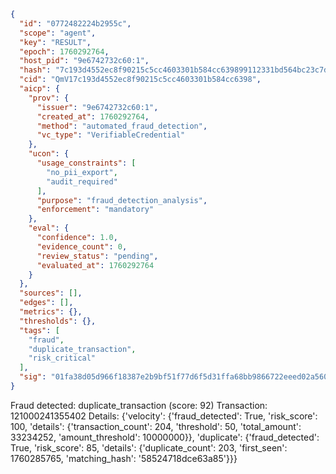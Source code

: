 ```json
{
  "id": "0772482224b2955c",
  "scope": "agent",
  "key": "RESULT",
  "epoch": 1760292764,
  "host_pid": "9e6742732c60:1",
  "hash": "7c193d4552ec8f90215c5cc4603301b584cc639899112331bd564bc23c7d8b5b",
  "cid": "QmV17c193d4552ec8f90215c5cc4603301b584cc6398",
  "aicp": {
    "prov": {
      "issuer": "9e6742732c60:1",
      "created_at": 1760292764,
      "method": "automated_fraud_detection",
      "vc_type": "VerifiableCredential"
    },
    "ucon": {
      "usage_constraints": [
        "no_pii_export",
        "audit_required"
      ],
      "purpose": "fraud_detection_analysis",
      "enforcement": "mandatory"
    },
    "eval": {
      "confidence": 1.0,
      "evidence_count": 0,
      "review_status": "pending",
      "evaluated_at": 1760292764
    }
  },
  "sources": [],
  "edges": [],
  "metrics": {},
  "thresholds": {},
  "tags": [
    "fraud",
    "duplicate_transaction",
    "risk_critical"
  ],
  "sig": "01fa38d05d966f18387e2b9bf51f77d6f5d31ffa68bb9866722eeed02a560260"
}
```

Fraud detected: duplicate_transaction (score: 92)
Transaction: 121000241355402
Details: {'velocity': {'fraud_detected': True, 'risk_score': 100, 'details': {'transaction_count': 204, 'threshold': 50, 'total_amount': 33234252, 'amount_threshold': 10000000}}, 'duplicate': {'fraud_detected': True, 'risk_score': 85, 'details': {'duplicate_count': 203, 'first_seen': 1760285765, 'matching_hash': '58524718dce63a85'}}}